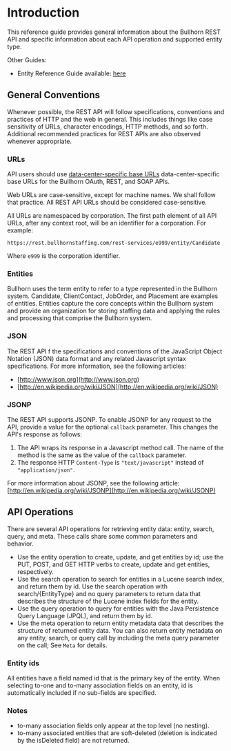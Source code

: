 # Introduction

This reference guide provides general information about the Bullhorn REST API and specific information about each API operation and supported entity type.

Other Guides: 
- Entity Reference Guide available: [here](./entityref.html)

## General Conventions

Whenever possible, the REST API will follow specifications, conventions and practices of HTTP and the web in general. This includes things like case sensitivity of URLs, character encodings, HTTP methods, and so forth. Additional recommended practices for REST APIs are also observed whenever appropriate.

### URLs

API users should use [data-center-specific base URLs](http://bullhorn.github.io/Data-Center-URLs) data-center-specific base URLs for the Bullhorn OAuth, REST, and SOAP APIs.

Web URLs are case-sensitive, except for machine names. We shall follow that practice. All REST API URLs should be considered case-sensitive.

All URLs are namespaced by corporation. The first path element of all API URLs, after any context root, will be an identifier for a corporation. For example:

`https://rest.bullhornstaffing.com/rest-services/e999/entity/Candidate`

Where `e999` is the corporation identifier.

### Entities
Bullhorn uses the term entity to refer to a type represented in the Bullhorn system. Candidate, ClientContact, JobOrder, and Placement are examples of entities. Entities capture the core concepts within the Bullhorn system and provide an organization for storing staffing data and applying the rules and processing that comprise the Bullhorn system.

### JSON

The REST API f the specifications and conventions of the JavaScript Object Notation (JSON) data format and any related Javascript syntax specifications. For more information, see the following articles:

*   [http://www.json.org](http://www.json.org)
*   [http://en.wikipedia.org/wiki/JSON](http://en.wikipedia.org/wiki/JSON)

### JSONP
The REST API supports JSONP. To enable JSONP for any request to the API, provide a value for the optional `callback` parameter. This changes the API's response as follows:

1.   The API wraps its response in a Javascript method call. The name of the method is the same as the value of the `callback` parameter.
2.   The response HTTP `Content-Type` is `"text/javascript"` instead of `"application/json"`.

For more information about JSONP, see the following article: [http://en.wikipedia.org/wiki/JSONP](http://en.wikipedia.org/wiki/JSONP)

## API Operations
There are several API operations for retrieving entity data: entity, search, query, and meta. These calls share some common parameters and behavior.
* Use the entity operation to create, update, and get entities by id; use the PUT, POST, and GET HTTP verbs to create, update and get entities, respectively.
* Use the search operation to search for entities in a Lucene search index, and return them by id. Use the search operation with search/{EntityType} and no query parameters to return data that describes the structure of the Lucene index fields for the entity.
* Use the query operation to query for entities with the Java Persistence Query Language (JPQL), and return them by id.
* Use the meta operation to return entity metadata data that describes the structure of returned entity data. You can also return entity metadata on any entity, search, or query call by including the meta query parameter on the call; See `Meta` for details.

### Entity ids
All entities have a field named id that is the primary key of the entity. When selecting to-one and to-many association fields on an  entity, id is automatically included if no sub-fields are specified.

### Notes
* to-many association fields only appear at the top level (no nesting).
* to-many associated entities that are soft-deleted (deletion is indicated by the isDeleted field) are not returned.